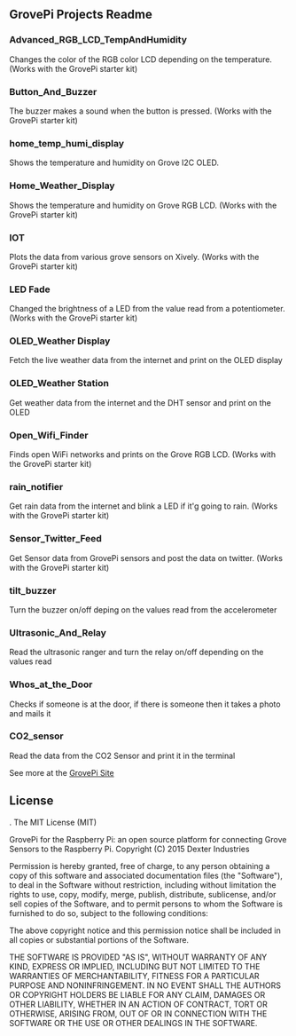 ## **GrovePi Projects Readme**


### Advanced_RGB_LCD_TempAndHumidity
Changes the color of the RGB color LCD depending on the temperature. (Works with the GrovePi starter kit)

### Button_And_Buzzer 
The buzzer makes a sound when the button is pressed. (Works with the GrovePi starter kit)

### home_temp_humi_display
Shows the temperature and humidity on Grove I2C OLED.

### Home_Weather_Display
Shows the temperature and humidity on Grove RGB LCD. (Works with the GrovePi starter kit)

### IOT
Plots the data from various grove sensors on Xively. (Works with the GrovePi starter kit)

### LED Fade
Changed the brightness of a LED from the value read from a potentiometer.(Works with the GrovePi starter kit)

### OLED_Weather Display
Fetch the live weather data from the internet and print on the OLED display

### OLED_Weather Station
Get weather data from the internet and the DHT sensor and print on the OLED

### Open_Wifi_Finder
Finds open WiFi networks and prints on the Grove RGB LCD. (Works with the GrovePi starter kit)

### rain_notifier
Get rain data from the internet and blink a LED if it'g going to rain. (Works with the GrovePi starter kit)

### Sensor_Twitter_Feed
Get Sensor data from GrovePi sensors and post the data on twitter. (Works with the GrovePi starter kit)

### tilt_buzzer
Turn the buzzer on/off deping on the values read from the accelerometer

### Ultrasonic_And_Relay
Read the ultrasonic ranger and turn the relay on/off depending on the values read

### Whos_at_the_Door
Checks if someone is at the door, if there is someone then it takes a photo and mails it

### CO2_sensor
Read the data from the CO2 Sensor and print it in the terminal

See more at the [GrovePi Site](http://dexterindustries.com/GrovePi/)

## License
.
The MIT License (MIT)

GrovePi for the Raspberry Pi: an open source platform for connecting Grove Sensors to the Raspberry Pi.
Copyright (C) 2015  Dexter Industries

Permission is hereby granted, free of charge, to any person obtaining a copy
of this software and associated documentation files (the "Software"), to deal
in the Software without restriction, including without limitation the rights
to use, copy, modify, merge, publish, distribute, sublicense, and/or sell
copies of the Software, and to permit persons to whom the Software is
furnished to do so, subject to the following conditions:

The above copyright notice and this permission notice shall be included in
all copies or substantial portions of the Software.

THE SOFTWARE IS PROVIDED "AS IS", WITHOUT WARRANTY OF ANY KIND, EXPRESS OR
IMPLIED, INCLUDING BUT NOT LIMITED TO THE WARRANTIES OF MERCHANTABILITY,
FITNESS FOR A PARTICULAR PURPOSE AND NONINFRINGEMENT. IN NO EVENT SHALL THE
AUTHORS OR COPYRIGHT HOLDERS BE LIABLE FOR ANY CLAIM, DAMAGES OR OTHER
LIABILITY, WHETHER IN AN ACTION OF CONTRACT, TORT OR OTHERWISE, ARISING FROM,
OUT OF OR IN CONNECTION WITH THE SOFTWARE OR THE USE OR OTHER DEALINGS IN
THE SOFTWARE.
